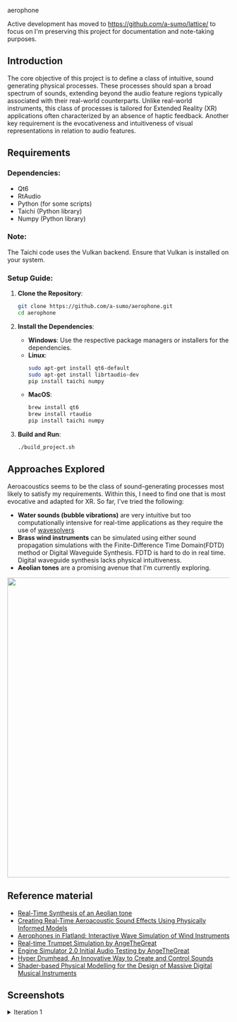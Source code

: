 
aerophone

Active development has moved to https://github.com/a-sumo/lattice/ to focus on 
I'm preserving this project for documentation and note-taking purposes.

## Introduction

The core objective of this project is to define a class of intuitive, sound generating physical processes. These processes should span a broad spectrum of sounds, extending beyond the audio feature regions typically associated with their real-world counterparts. Unlike real-world instruments, this class of processes is tailored for Extended Reality (XR) applications often characterized by an absence of haptic feedback. Another key requirement is the evocativeness and intuitiveness of visual representations in relation to audio features.

## Requirements

### Dependencies:
- Qt6
- RtAudio
- Python (for some scripts)
- Taichi (Python library)
- Numpy (Python library)

### Note:
The Taichi code uses the Vulkan backend. Ensure that Vulkan is installed on your system.

### Setup Guide:
1. **Clone the Repository**: 
    ```bash
    git clone https://github.com/a-sumo/aerophone.git
    cd aerophone
    ```
2. **Install the Dependencies**:
   - **Windows**: Use the respective package managers or installers for the dependencies.
   - **Linux**: 
     ```bash
     sudo apt-get install qt6-default
     sudo apt-get install librtaudio-dev
     pip install taichi numpy
     ```
   - **MacOS**:
     ```bash
     brew install qt6
     brew install rtaudio
     pip install taichi numpy
     ```

3. **Build and Run**:
    ```bash
    ./build_project.sh
    ```

## Approaches Explored

Aeroacoustics seems to be the class of sound-generating processes most likely to satisfy my requirements. Within this, I need to find one that is most evocative and adapted for XR. So far, I've tried the following: 
- **Water sounds (bubble vibrations)** are very intuitive but too computationally intensive for real-time applications as they require the use of [wavesolvers](https://graphics.stanford.edu/papers/coupledbubbles/)
- **Brass wind instruments** can be simulated using either sound propagation simulations with the Finite-Difference Time Domain(FDTD) method or Digital Waveguide Synthesis. 
FDTD is hard to do in real time.  Digital waveguide synthesis lacks physical intuitiveness.
- **Aeolian tones** are a promising avenue that I'm currently exploring.
<img width="679" src="https://github.com/a-sumo/aerophone/assets/75185852/6d94e6c9-1262-4fef-be6a-a4d6e1e5e0e7">

## Reference material
- [Real-Time Synthesis of an Aeolian tone](https://intelligentsoundengineering.wordpress.com/2016/05/19/real-time-synthesis-of-an-aeolian-tone/)
- [Creating Real-Time Aeroacoustic Sound Effects Using Physically Informed Models](https://www.aes.org/journal/online/JAES_V66/7_8/#paper6)
- [Aerophones in Flatland: Interactive Wave Simulation of Wind Instruments](https://www.microsoft.com/en-us/research/publication/aerophones-flatland-interactive-wave-simulation-wind-instruments/)
- [Real-time Trumpet Simulation by AngeTheGreat](https://youtu.be/rGNUHigqUBM)
- [Engine Simulator 2.0 Initial Audio Testing by AngeTheGreat](https://www.youtube.com/watch?v=FJatcAkC8XI)
- [Hyper Drumhead, An Innovative Way to Create and Control Sounds](https://blog.siggraph.org/2022/08/an-innovative-way-to-create-and-control-sounds.html/)
- [Shader-based Physical Modelling for the Design of Massive Digital Musical Instruments](https://zenodo.org/record/1176203)

## Screenshots 
<details>
    <summary>Iteration 1</summary>
    <img width="400" alt="First Iteration" src="https://github.com/a-sumo/aerophone/assets/75185852/b3d1c133-dc60-4297-be0b-677be3e33d40">
</details>



